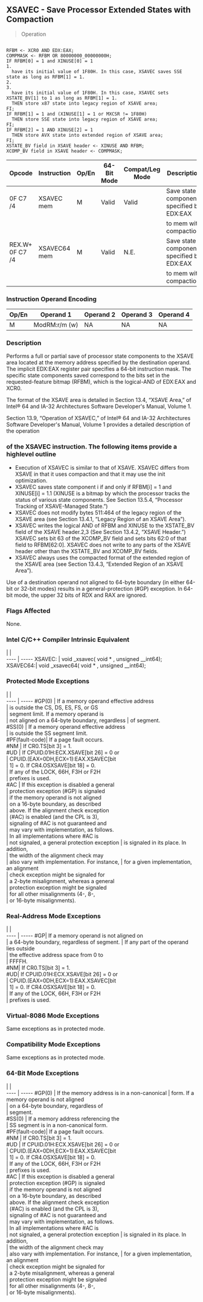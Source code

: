 ## XSAVEC - Save Processor Extended States with Compaction

> Operation
``` slim

RFBM <- XCR0 AND EDX:EAX;
COMPMASK <- RFBM OR 80000000_00000000H;
IF RFBM[0] = 1 and XINUSE[0] = 1
1.
  have its initial value of 1F80H. In this case, XSAVEC saves SSE state as long as RFBM[1] = 1.
2.
3.
  have its initial value of 1F80H. In this case, XSAVEC sets XSTATE_BV[1] to 1 as long as RFBM[1] = 1.
  THEN store x87 state into legacy region of XSAVE area;
FI;
IF RFBM[1] = 1 and (XINUSE[1] = 1 or MXCSR != 1F80H)
  THEN store SSE state into legacy region of XSAVE area;
FI;
IF RFBM[2] = 1 AND XINUSE[2] = 1
  THEN store AVX state into extended region of XSAVE area;
FI;
XSTATE_BV field in XSAVE header <- XINUSE AND RFBM;
XCOMP_BV field in XSAVE header <- COMPMASK;

```

 Opcode         | Instruction | Op/En| 64-Bit Mode| Compat/Leg Mode| Description                               
 ---  | --- | --- | --- | --- | ---
 0F C7 /4       | XSAVEC mem  | M    | Valid      | Valid          | Save state components specified by EDX:EAX
                |             |      |            |                | to mem with compaction.                   
 REX.W+ 0F C7 /4| XSAVEC64 mem| M    | Valid      | N.E.           | Save state components specified by EDX:EAX
                |             |      |            |                | to mem with compaction.                   

### Instruction Operand Encoding
 Op/En| Operand 1    | Operand 2| Operand 3| Operand 4
 ---  | --- | --- | --- | ---
 M    | ModRM:r/m (w)| NA       | NA       | NA       

### Description
Performs a full or partial save of processor state components to the XSAVE area
located at the memory address specified by the destination operand. The implicit
EDX:EAX register pair specifies a 64-bit instruction mask. The specific state
components saved correspond to the bits set in the requested-feature bitmap
(RFBM), which is the logical-AND of EDX:EAX and XCR0.

The format of the XSAVE area is detailed in Section 13.4, “XSAVE Area,” of Intel®
64 and IA-32 Architectures Software Developer's Manual, Volume 1.

Section 13.9, “Operation of XSAVEC,” of Intel® 64 and IA-32 Architectures Software
Developer's Manual, Volume 1 provides a detailed description of the operation
### of the XSAVEC instruction. The following items provide a highlevel outline

 - Execution of XSAVEC is similar to that of XSAVE. XSAVEC differs from XSAVE in
that it uses compaction and that it may use the init optimization.
 - XSAVEC saves state component i if and only if RFBM[i] = 1 and XINUSE[i] = 1.1
(XINUSE is a bitmap by which the processor tracks the status of various state
components. See Section 13.5.4, “Processor Tracking of XSAVE-Managed State.”)
 - XSAVEC does not modify bytes 511:464 of the legacy region of the XSAVE area
(see Section 13.4.1, “Legacy Region of an XSAVE Area”).
 - XSAVEC writes the logical AND of RFBM and XINUSE to the XSTATE_BV field of the
XSAVE header.2,3 (See Section 13.4.2, “XSAVE Header.”) XSAVEC sets bit 63 of
the XCOMP_BV field and sets bits 62:0 of that field to RFBM[62:0]. XSAVEC does
not write to any parts of the XSAVE header other than the XSTATE_BV and XCOMP_BV
fields.
 - XSAVEC always uses the compacted format of the extended region of the XSAVE
area (see Section 13.4.3, “Extended Region of an XSAVE Area”).

Use of a destination operand not aligned to 64-byte boundary (in either 64-bit
or 32-bit modes) results in a general-protection (#GP) exception. In 64-bit
mode, the upper 32 bits of RDX and RAX are ignored.



### Flags Affected
None.


### Intel C/C++ Compiler Intrinsic Equivalent
   | |  
---- | -----
 XSAVEC:  | void _xsavec( void \* , unsigned __int64);  
 XSAVEC64:| void _xsavec64( void \* , unsigned __int64);

### Protected Mode Exceptions
   | |  
---- | -----
 #GP(0)         | If a memory operand effective address        
                | is outside the CS, DS, ES, FS, or GS         
                | segment limit. If a memory operand is        
                | not aligned on a 64-byte boundary, regardless
                | of segment.                                  
 #SS(0)         | If a memory operand effective address        
                | is outside the SS segment limit.             
 #PF(fault-code)| If a page fault occurs.                      
 #NM            | If CR0.TS[bit 3] = 1.                        
 #UD            | If CPUID.01H:ECX.XSAVE[bit 26] = 0 or        
                | CPUID.(EAX=0DH,ECX=1):EAX.XSAVEC[bit         
                | 1] = 0. If CR4.OSXSAVE[bit 18] = 0.          
                | If any of the LOCK, 66H, F3H or F2H          
                | prefixes is used.                            
 #AC            | If this exception is disabled a general      
                | protection exception (#GP) is signaled       
                | if the memory operand is not aligned         
                | on a 16-byte boundary, as described          
                | above. If the alignment check exception      
                | (#AC) is enabled (and the CPL is 3),         
                | signaling of #AC is not guaranteed and       
                | may vary with implementation, as follows.    
                | In all implementations where #AC is          
                | not signaled, a general protection exception 
                | is signaled in its place. In addition,       
                | the width of the alignment check may         
                | also vary with implementation. For instance, 
                | for a given implementation, an alignment     
                | check exception might be signaled for        
                | a 2-byte misalignment, whereas a general     
                | protection exception might be signaled       
                | for all other misalignments (4-, 8-,         
                | or 16-byte misalignments).                   

### Real-Address Mode Exceptions
   | |  
---- | -----
 #GP| If a memory operand is not aligned on     
    | a 64-byte boundary, regardless of segment.
    | If any part of the operand lies outside   
    | the effective address space from 0 to     
    | FFFFH.                                    
 #NM| If CR0.TS[bit 3] = 1.                     
 #UD| If CPUID.01H:ECX.XSAVE[bit 26] = 0 or     
    | CPUID.(EAX=0DH,ECX=1):EAX.XSAVEC[bit      
    | 1] = 0. If CR4.OSXSAVE[bit 18] = 0.       
    | If any of the LOCK, 66H, F3H or F2H       
    | prefixes is used.                         

### Virtual-8086 Mode Exceptions
Same exceptions as in protected mode.


### Compatibility Mode Exceptions
Same exceptions as in protected mode.


### 64-Bit Mode Exceptions
   | |  
---- | -----
 #GP(0)         | If the memory address is in a non-canonical 
                | form. If a memory operand is not aligned    
                | on a 64-byte boundary, regardless of        
                | segment.                                    
 #SS(0)         | If a memory address referencing the         
                | SS segment is in a non-canonical form.      
 #PF(fault-code)| If a page fault occurs.                     
 #NM            | If CR0.TS[bit 3] = 1.                       
 #UD            | If CPUID.01H:ECX.XSAVE[bit 26] = 0 or       
                | CPUID.(EAX=0DH,ECX=1):EAX.XSAVEC[bit        
                | 1] = 0. If CR4.OSXSAVE[bit 18] = 0.         
                | If any of the LOCK, 66H, F3H or F2H         
                | prefixes is used.                           
 #AC            | If this exception is disabled a general     
                | protection exception (#GP) is signaled      
                | if the memory operand is not aligned        
                | on a 16-byte boundary, as described         
                | above. If the alignment check exception     
                | (#AC) is enabled (and the CPL is 3),        
                | signaling of #AC is not guaranteed and      
                | may vary with implementation, as follows.   
                | In all implementations where #AC is         
                | not signaled, a general protection exception
                | is signaled in its place. In addition,      
                | the width of the alignment check may        
                | also vary with implementation. For instance,
                | for a given implementation, an alignment    
                | check exception might be signaled for       
                | a 2-byte misalignment, whereas a general    
                | protection exception might be signaled      
                | for all other misalignments (4-, 8-,        
                | or 16-byte misalignments).                  
